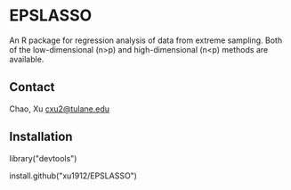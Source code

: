 # EPSLASSO

An R package for regression analysis of data from extreme sampling. Both of the low-dimensional (n>p) and high-dimensional (n<p) methods are available.


## Contact
Chao, Xu    cxu2@tulane.edu

## Installation
library("devtools")

install.github("xu1912/EPSLASSO")


